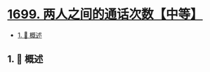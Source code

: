 # [1699. 两人之间的通话次数【中等】](https://github.com/tnotesjs/TNotes.leetcode/tree/main/notes/1699.%20%E4%B8%A4%E4%BA%BA%E4%B9%8B%E9%97%B4%E7%9A%84%E9%80%9A%E8%AF%9D%E6%AC%A1%E6%95%B0%E3%80%90%E4%B8%AD%E7%AD%89%E3%80%91)

<!-- region:toc -->

- [1. 📝 概述](#1--概述)

<!-- endregion:toc -->

## 1. 📝 概述
